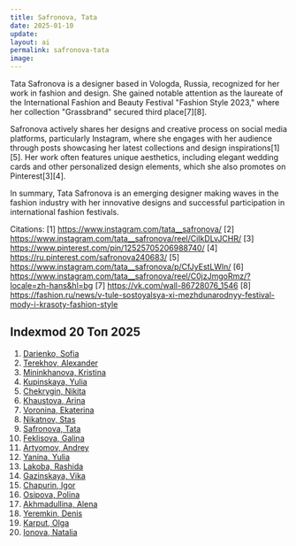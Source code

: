 ```yaml
---
title: Safronova, Tata
date: 2025-01-10
update:
layout: ai
permalink: safronova-tata
image:
---
```


Tata Safronova is a designer based in Vologda, Russia, recognized for her work in fashion and design. She gained notable attention as the laureate of the International Fashion and Beauty Festival "Fashion Style 2023," where her collection "Grassbrand" secured third place[7][8].

Safronova actively shares her designs and creative process on social media platforms, particularly Instagram, where she engages with her audience through posts showcasing her latest collections and design inspirations[1][5]. Her work often features unique aesthetics, including elegant wedding cards and other personalized design elements, which she also promotes on Pinterest[3][4].

In summary, Tata Safronova is an emerging designer making waves in the fashion industry with her innovative designs and successful participation in international fashion festivals.

Citations:
[1] https://www.instagram.com/tata__safronova/
[2] https://www.instagram.com/tata__safronova/reel/CiIkDLvJCHR/
[3] https://www.pinterest.com/pin/12525705206988740/
[4] https://ru.pinterest.com/safronova240683/
[5] https://www.instagram.com/tata__safronova/p/CfJyEstLWln/
[6] https://www.instagram.com/tata__safronova/reel/C0jzJmgoRmz/?locale=zh-hans&hl=bg
[7] https://vk.com/wall-86728076_1546
[8] https://fashion.ru/news/v-tule-sostoyalsya-xi-mezhdunarodnyy-festival-mody-i-krasoty-fashion-style

## Indexmod 20 Топ 2025

1. [Darienko, Sofia](darienko-sofia)  
2. [Terekhov, Alexander](terekhov-alexander)  
3. [Mininkhanova, Kristina](mininkhanova-kristina)  
4. [Kupinskaya, Yulia](kupinskaya-yulia)  
5. [Chekrygin, Nikita](chekrygin-nikita)  
6. [Khaustova, Arina](khaustova-arina)  
7. [Voronina, Ekaterina](voronina-ekaterina)  
8. [Nikatnov, Stas](nikatnov-stas)  
9. [Safronova, Tata](safronova-tata)  
10. [Feklisova, Galina](feklisova-galina)  
11. [Artyomov, Andrey](artyomov-andrey)  
12. [Yanina, Yulia](yanina-yulia)  
13. [Lakoba, Rashida](lakoba-rashida)  
14. [Gazinskaya, Vika](gazinskaya-vika)  
15. [Chapurin, Igor](chapurin-igor)  
16. [Osipova, Polina](osipova-polina)  
17. [Akhmadullina, Alena](akhmadullina-alena-designer)  
18. [Yeremkin, Denis](yeremkin-denis)  
19. [Karput, Olga](karput-olga)  
20. [Ionova, Natalia](ionova-natalia)  
